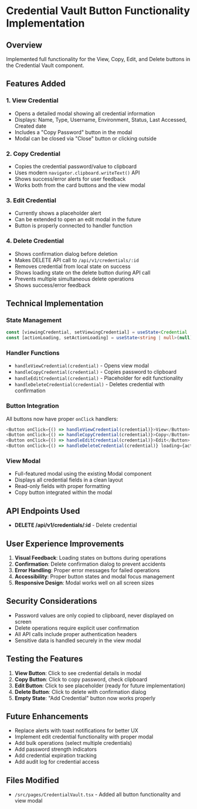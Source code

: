 # Credential Vault Button Functionality Implementation

## Overview

Implemented full functionality for the View, Copy, Edit, and Delete buttons in the Credential Vault component.

## Features Added

### 1. **View Credential**
- Opens a detailed modal showing all credential information
- Displays: Name, Type, Username, Environment, Status, Last Accessed, Created date
- Includes a "Copy Password" button in the modal
- Modal can be closed via "Close" button or clicking outside

### 2. **Copy Credential**
- Copies the credential password/value to clipboard
- Uses modern `navigator.clipboard.writeText()` API
- Shows success/error alerts for user feedback
- Works both from the card buttons and the view modal

### 3. **Edit Credential**
- Currently shows a placeholder alert
- Can be extended to open an edit modal in the future
- Button is properly connected to handler function

### 4. **Delete Credential**
- Shows confirmation dialog before deletion
- Makes DELETE API call to `/api/v1/credentials/:id`
- Removes credential from local state on success
- Shows loading state on the delete button during API call
- Prevents multiple simultaneous delete operations
- Shows success/error feedback

## Technical Implementation

### State Management
```typescript
const [viewingCredential, setViewingCredential] = useState<Credential | null>(null);
const [actionLoading, setActionLoading] = useState<string | null>(null);
```

### Handler Functions
- `handleViewCredential(credential)` - Opens view modal
- `handleCopyCredential(credential)` - Copies password to clipboard
- `handleEditCredential(credential)` - Placeholder for edit functionality
- `handleDeleteCredential(credential)` - Deletes credential with confirmation

### Button Integration
All buttons now have proper `onClick` handlers:
```typescript
<Button onClick={() => handleViewCredential(credential)}>View</Button>
<Button onClick={() => handleCopyCredential(credential)}>Copy</Button>
<Button onClick={() => handleEditCredential(credential)}>Edit</Button>
<Button onClick={() => handleDeleteCredential(credential)} loading={actionLoading === credential.id}>Delete</Button>
```

### View Modal
- Full-featured modal using the existing Modal component
- Displays all credential fields in a clean layout
- Read-only fields with proper formatting
- Copy button integrated within the modal

## API Endpoints Used

- **DELETE /api/v1/credentials/:id** - Delete credential

## User Experience Improvements

1. **Visual Feedback**: Loading states on buttons during operations
2. **Confirmation**: Delete confirmation dialog to prevent accidents
3. **Error Handling**: Proper error messages for failed operations
4. **Accessibility**: Proper button states and modal focus management
5. **Responsive Design**: Modal works well on all screen sizes

## Security Considerations

- Password values are only copied to clipboard, never displayed on screen
- Delete operations require explicit user confirmation
- All API calls include proper authentication headers
- Sensitive data is handled securely in the view modal

## Testing the Features

1. **View Button**: Click to see credential details in modal
2. **Copy Button**: Click to copy password, check clipboard
3. **Edit Button**: Click to see placeholder (ready for future implementation)
4. **Delete Button**: Click to delete with confirmation dialog
5. **Empty State**: "Add Credential" button now works properly

## Future Enhancements

- Replace alerts with toast notifications for better UX
- Implement edit credential functionality with proper modal
- Add bulk operations (select multiple credentials)
- Add password strength indicators
- Add credential expiration tracking
- Add audit log for credential access

## Files Modified

- `/src/pages/CredentialVault.tsx` - Added all button functionality and view modal
